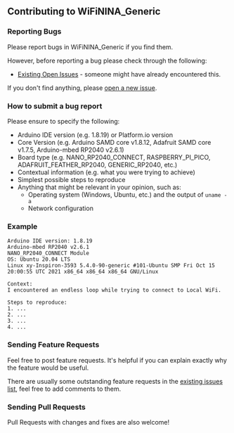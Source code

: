 ## Contributing to WiFiNINA_Generic

### Reporting Bugs

Please report bugs in WiFiNINA_Generic if you find them.

However, before reporting a bug please check through the following:

* [Existing Open Issues](https://github.com/khoih-prog/WiFiNINA_Generic/issues) - someone might have already encountered this.

If you don't find anything, please [open a new issue](https://github.com/khoih-prog/WiFiNINA_Generic/issues/new).

### How to submit a bug report

Please ensure to specify the following:

* Arduino IDE version (e.g. 1.8.19) or Platform.io version
* Core Version (e.g. Arduino SAMD core v1.8.12, Adafruit SAMD core v1.7.5, Arduino-mbed RP2040 v2.6.1)
* Board type (e.g. NANO_RP2040_CONNECT, RASPBERRY_PI_PICO, ADAFRUIT_FEATHER_RP2040, GENERIC_RP2040, etc.)
* Contextual information (e.g. what you were trying to achieve)
* Simplest possible steps to reproduce
* Anything that might be relevant in your opinion, such as:
  * Operating system (Windows, Ubuntu, etc.) and the output of `uname -a`
  * Network configuration


### Example

```
Arduino IDE version: 1.8.19
Arduino-mbed RP2040 v2.6.1
NANO_RP2040_CONNECT Module
OS: Ubuntu 20.04 LTS
Linux xy-Inspiron-3593 5.4.0-90-generic #101-Ubuntu SMP Fri Oct 15 20:00:55 UTC 2021 x86_64 x86_64 x86_64 GNU/Linux

Context:
I encountered an endless loop while trying to connect to Local WiFi.

Steps to reproduce:
1. ...
2. ...
3. ...
4. ...
```


### Sending Feature Requests

Feel free to post feature requests. It's helpful if you can explain exactly why the feature would be useful.

There are usually some outstanding feature requests in the [existing issues list](https://github.com/khoih-prog/WiFiNINA_Generic/issues?q=is%3Aopen+is%3Aissue+label%3Aenhancement), feel free to add comments to them.

### Sending Pull Requests

Pull Requests with changes and fixes are also welcome!
